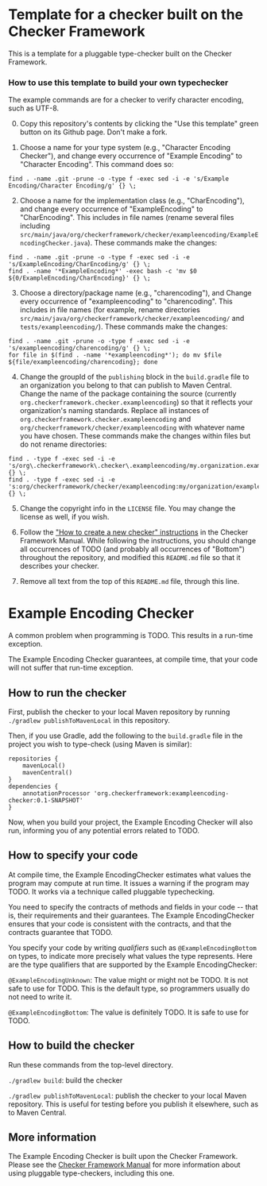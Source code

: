 # Template for a checker built on the Checker Framework

This is a template for a pluggable type-checker built on the Checker Framework.

### How to use this template to build your own typechecker

The example commands are for a
checker to verify character encoding, such as UTF-8.

0. Copy this repository's contents by clicking the
   "Use this template" green button on its Github page.  Don't make a fork.

1. Choose a name for your type system (e.g., "Character Encoding Checker"),
and change every occurrence of "Example Encoding" to "Character Encoding".
This command does so:

```
find . -name .git -prune -o -type f -exec sed -i -e 's/Example Encoding/Character Encoding/g' {} \;
```

2. Choose a name for the implementation class (e.g., "CharEncoding"), and
change every occurrence of "ExampleEncoding" to "CharEncoding".
This includes in file names (rename several files including
`src/main/java/org/checkerframework/checker/exampleencoding/ExampleEncodingChecker.java`).
These commands make the changes:

```
find . -name .git -prune -o -type f -exec sed -i -e 's/ExampleEncoding/CharEncoding/g' {} \;
find . -name '*ExampleEncoding*' -exec bash -c 'mv $0 ${0/ExampleEncoding/CharEncoding}' {} \;
```

3. Choose a directory/package name (e.g., "charencoding"), and
Change every occurrence of "exampleencoding" to "charencoding".
  This includes in file names (for example, rename directories
  `src/main/java/org/checkerframework/checker/exampleencoding/` and `tests/exampleencoding/`).
These commands make the changes:

```
find . -name .git -prune -o -type f -exec sed -i -e 's/exampleencoding/charencoding/g' {} \;
for file in $(find . -name '*exampleencoding*'); do mv $file ${file/exampleencoding/charencoding}; done
```

4. Change the groupId of the `publishing` block in the `build.gradle` file
  to an organization you belong to that can publish to Maven
  Central. Change the name of the package containing the source (currently
  `org.checkerframework.checker.exampleencoding`) so that it reflects your
  organization's naming standards. Replace all instances of
  `org.checkerframework.checker.exampleencoding` and
  `org/checkerframework/checker/exampleencoding` with whatever name you have chosen.
  These commands make the changes within files but do not rename directories:

```
find . -type f -exec sed -i -e 's/org\.checkerframework\.checker\.exampleencoding/my.organization.exampleencoding/g' {} \;
find . -type f -exec sed -i -e 's:org/checkerframework/checker/exampleencoding:my/organization/exampleencoding:g' {} \;
```


5. Change the copyright info in the `LICENSE` file.  You may change the license as well, if you wish.

6. Follow the ["How to create a new checker"
  instructions](https://checkerframework.org/manual/#creating-a-checker)
  in the Checker Framework Manual.
  While following the instructions, you should change all occurrences of TODO
  (and probably all occurrences of "Bottom") throughout the repository, and
  modified this `README.md` file so that it describes your checker.

7. Remove all text from the top of this `README.md` file, through this line.


# Example Encoding Checker

A common problem when programming is TODO.
This results in a run-time exception.

The Example Encoding Checker guarantees, at compile time, that your code will
not suffer that run-time exception.


## How to run the checker

First, publish the checker to your local Maven repository by running
`./gradlew publishToMavenLocal` in this repository.

Then, if you use Gradle, add the following to the `build.gradle` file in
the project you wish to type-check (using Maven is similar):

```
repositories {
    mavenLocal()
    mavenCentral()
}
dependencies {
    annotationProcessor 'org.checkerframework:exampleencoding-checker:0.1-SNAPSHOT'
}
```

Now, when you build your project, the Example Encoding Checker will also run,
informing you of any potential errors related to TODO.


## How to specify your code

At compile time, the Example EncodingChecker estimates what values the program
may compute at run time.  It issues a warning if the program may TODO.
It works via a technique called pluggable typechecking.

You need to specify the contracts of methods and fields in your code --
that is, their requirements and their guarantees.  The Example EncodingChecker
ensures that your code is consistent with the contracts, and that the
contracts guarantee that TODO.

You specify your code by writing *qualifiers* such as `@ExampleEncodingBottom`
on types, to indicate more precisely what values the type represents.
Here are the type qualifiers that are supported by the Example EncodingChecker:

`@ExampleEncodingUnknown`:
The value might or might not be TODO. It is not safe to use for TODO.
This is the default type, so programmers usually do not need to write it.

`@ExampleEncodingBottom`:
The value is definitely TODO. It is safe to use for TODO.


## How to build the checker

Run these commands from the top-level directory.

`./gradlew build`: build the checker

`./gradlew publishToMavenLocal`: publish the checker to your local Maven repository.
This is useful for testing before you publish it elsewhere, such as to Maven Central.


## More information

The Example Encoding Checker is built upon the Checker Framework.  Please see
the [Checker Framework Manual](https://checkerframework.org/manual/) for
more information about using pluggable type-checkers, including this one.
